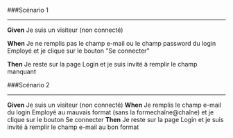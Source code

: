 ###Scénario 1
_______________________________
**Given** Je suis un visiteur (non connecté)

**When** Je ne remplis pas le champ e-mail ou le champ password du login Employé et je clique sur le bouton "Se connecter"

**Then** Je reste sur la page Login et je suis invité à remplir le champ manquant


###Scénario 2
________________________________

**Given** Je suis un visiteur (non connecté)
**When** Je remplis le champ e-mail du login Employé au mauvais format (sans la formechaîne@chaîne) et je clique sur le bouton Se connecter
**Then** Je reste sur la page Login et je suis invité à remplir le champ e-mail au bon format

